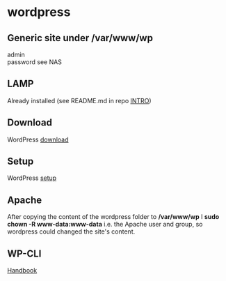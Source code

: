 # wordpress

## Generic site under /var/www/wp

admin  
password see NAS

## LAMP

Already installed (see README.md in repo [INTRO](https://github.com/PhP-Pj/Intro/blob/master/README.md))

## Download

WordPress [download](https://wordpress.org/download/)

## Setup

WordPress [setup](https://wordpress.org/support/article/how-to-install-wordpress/)

## Apache

After copying the content of the wordpress folder to **/var/www/wp** I **sudo chown -R www-data:www-data** i.e. the Apache user and group, so wordpress could changed the site's content.

## WP-CLI

[Handbook](https://make.wordpress.org/cli/handbook/)
